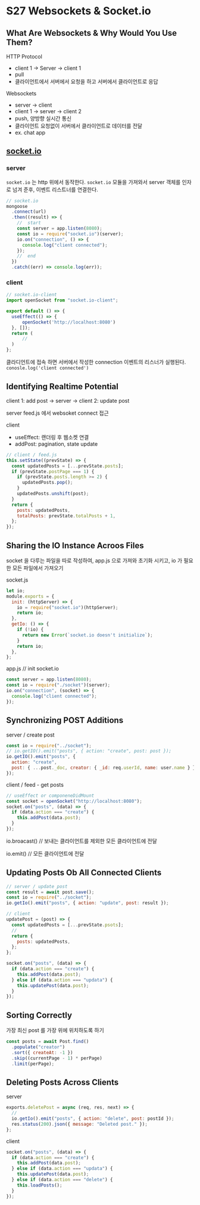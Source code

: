 # S27 Websockets & Socket.io

## What Are Websockets & Why Would You Use Them?

HTTP Protocol

- client 1 -> Server -> client 1
- pull
- 클라이언트에서 서버에서 요청을 하고 서버에서 클라이언트로 응답

Websockets

- server -> client
- client 1 -> server -> client 2
- push, 양방향 실시간 통신
- 클라이언트 요청없이 서버에서 클라이언트로 데이터를 전달
- ex. chat app

## [socket.io](https://socket.io/)

### server

`socket.io` 는 http 위에서 동작한다.
`socket.io` 모듈을 가져와서 server 객체를 인자로 넘겨 준후, 이벤트 리스트너를 연결한다.

```js
// socket.io
mongoose
  .connect(url)
  .then((result) => {
    //  start
    const server = app.listen(8080);
    const io = require("socket.io")(server);
    io.on("connection", () => {
      console.log("client connected");
    });
    //  end
  })
  .catch((err) => console.log(err));
```

### client

```js
// socket.io-client
import openSocket from "socket.io-client";

export default () => {
  useEffect(() => {
      openSocket('http://localhost:8080')
  }, []);
  return (
      //
  )
};
```

클라디언트에 접속 하면 서버에서 작성한 connection 이벤트의 리스너가 실행된다. `conosle.log('client connected')`

## Identifying Realtime Potential

client 1: add post -> server -> client 2: update post

server feed.js 에서 websoket connect 접근

client

- useEffect: 랜더링 후 웹소켓 연결
- addPost: pagination, state update

```js
// client / feed.js
this.setState((prevState) => {
  const updatedPosts = [...prevState.posts];
  if (prevState.postPage === 1) {
    if (prevState.posts.length >= 2) {
      updatedPosts.pop();
    }
    updatedPosts.unshift(post);
  }
  return {
    posts: updatedPosts,
    totalPosts: prevState.totalPosts + 1,
  };
});
```

## Sharing the IO Instance Acroos Files

socket 을 다루는 파일을 따로 작성하여, app.js 으로 가져와 초기화 시키고, io 가 필요한 모든 파일에서 가져오기

socket.js

```js
let io;
module.exports = {
  init: (httpServer) => {
    io = require("socket.io")(httpServer);
    return io;
  },
  getIo: () => {
    if (!io) {
      return new Error(`socket.io doesn't initialize`);
    }
    return io;
  },
};
```

app.js // init socket.io

```js
const server = app.listen(8080);
const io = require("./socket")(server);
io.on("connection", (socket) => {
  console.log("client connected");
});
```

## Synchronizing POST Additions

server / create post

```js
const io = require("../socket");
// io.getIO().emit("posts", { action: "create", post: post });
io.getIO().emit("posts", {
  action: "create",
  post: { ...post._doc, creator: { _id: req.userId, name: user.name } },
});
```

client / feed - get posts

```js
// useEffect or componeneDidMount
const socket = openSocket("http://localhost:8080");
socket.on("posts", (data) => {
  if (data.action === "create") {
    this.addPost(data.post);
  }
});
```

io.broacast() // 보내는 클라이언트를 제외한 모든 클라이언트에 전달

io.emit() // 모든 클라이언트에 전달

## Updating Posts Ob All Connected Clients

```js
// server / update post
const result = await post.save();
const io = require("../socket");
io.getIo().emit("posts", { action: "update", post: result });
```

```js
// client
updatePost = (post) => {
  const updatedPosts = [...prevState.psots];
  //
  return {
    posts: updatedPosts,
  };
};

socket.on("posts", (data) => {
  if (data.action === "create") {
    this.addPost(data.post);
  } else if (data.action === "updata") {
    this.updatePost(data.post);
  }
});
```

## Sorting Correctly

가장 최신 post 를 가장 위에 위치하도록 하기

```js
const posts = await Post.find()
  .populate("creator")
  .sort({ createAt: -1 })
  .skip((currentPage - 1) * perPage)
  .limit(perPage);
```

## Deleting Posts Across Clients

server

```js
exports.deletePost = async (req, res, next) => {
  //
  io.getIo().emit("posts", { action: "delete", post: postId });
  res.status(200).json({ message: "Deleted post." });
};
```

client

```js
socket.on("posts", (data) => {
  if (data.action === "create") {
    this.addPost(data.post);
  } else if (data.action === "updata") {
    this.updatePost(data.post);
  } else if (data.action === "delete") {
    this.loadPosts();
  }
});
```
